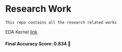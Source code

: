 # Research Work

```
This repo contains all the research related works
```

EDA Kernel [link](https://www.kaggle.com/nasirislamsujan/an-eda-with-different-ml-classifiers)

#### Final Accuracy Score: 0.834 :robot:
